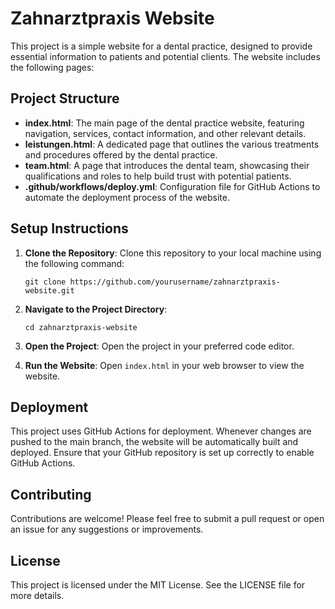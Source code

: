 # Zahnarztpraxis Website

This project is a simple website for a dental practice, designed to provide essential information to patients and potential clients. The website includes the following pages:

## Project Structure

- **index.html**: The main page of the dental practice website, featuring navigation, services, contact information, and other relevant details.
- **leistungen.html**: A dedicated page that outlines the various treatments and procedures offered by the dental practice.
- **team.html**: A page that introduces the dental team, showcasing their qualifications and roles to help build trust with potential patients.
- **.github/workflows/deploy.yml**: Configuration file for GitHub Actions to automate the deployment process of the website.

## Setup Instructions

1. **Clone the Repository**: 
   Clone this repository to your local machine using the following command:
   ```
   git clone https://github.com/yourusername/zahnarztpraxis-website.git
   ```

2. **Navigate to the Project Directory**:
   ```
   cd zahnarztpraxis-website
   ```

3. **Open the Project**: 
   Open the project in your preferred code editor.

4. **Run the Website**: 
   Open `index.html` in your web browser to view the website.

## Deployment

This project uses GitHub Actions for deployment. Whenever changes are pushed to the main branch, the website will be automatically built and deployed. Ensure that your GitHub repository is set up correctly to enable GitHub Actions.

## Contributing

Contributions are welcome! Please feel free to submit a pull request or open an issue for any suggestions or improvements.

## License

This project is licensed under the MIT License. See the LICENSE file for more details.